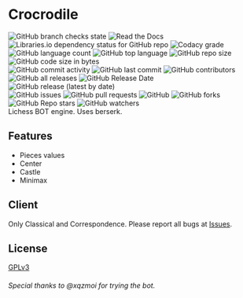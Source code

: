 # Crocrodile
![GitHub branch checks state](https://img.shields.io/github/checks-status/Virinas-code/Crocrodile/master?logo=github)
![Read the Docs](https://img.shields.io/readthedocs/crocrodile?logo=readthedocs)
![Libraries.io dependency status for GitHub repo](https://img.shields.io/librariesio/github/Virinas-code/Crocrodile)
![Codacy grade](https://img.shields.io/codacy/grade/1e17ec0712de499ab83227be9ed55620?logo=codacy)
![GitHub language count](https://img.shields.io/github/languages/count/Virinas-code/Crocrodile)
![GitHub top language](https://img.shields.io/github/languages/top/Virinas-code/Crocrodile?logo=python)
![GitHub repo size](https://img.shields.io/github/repo-size/Virinas-code/Crocrodile?logo=github)
![GitHub code size in bytes](https://img.shields.io/github/languages/code-size/Virinas-code/Crocrodile?logo=github)  
![GitHub commit activity](https://img.shields.io/github/commit-activity/m/Virinas-code/Crocrodile?logo=github)
![GitHub last commit](https://img.shields.io/github/last-commit/Virinas-code/Crocrodile?logo=github)
![GitHub contributors](https://img.shields.io/github/contributors/Virinas-code/Crocrodile?logo=github)
![GitHub all releases](https://img.shields.io/github/downloads/Virinas-code/Crocrodile/total?logo=github)
![GitHub Release Date](https://img.shields.io/github/release-date/Virinas-code/Crocrodile?logo=github)
![GitHub release (latest by date)](https://img.shields.io/github/v/release/Virinas-code/Crocrodile?logo=github)  
![GitHub issues](https://img.shields.io/github/issues/Virinas-code/Crocrodile?logo=github)
![GitHub pull requests](https://img.shields.io/github/issues-pr/Virinas-code/Crocrodile?logo=github)
![GitHub](https://img.shields.io/github/license/Virinas-code/Crocrodile?logo=github)
![GitHub forks](https://img.shields.io/github/forks/Virinas-code/Crocrodile?style=social)
![GitHub Repo stars](https://img.shields.io/github/stars/Virinas-code/Crocrodile?style=social)
![GitHub watchers](https://img.shields.io/github/watchers/Virinas-code/Crocrodile?style=social)  
Lichess BOT engine.
Uses berserk.
## Features
- Pieces values
- Center
- Castle
- Minimax
## Client
Only Classical and Correspondence.
Please report all bugs at [Issues](https://github.com/Virinas-code/Crocrodile/issues).
## License
[GPLv3](https://github.com/Virinas-code/Crocrodile/blob/master/LICENSE)

###### Special thanks to @xqzmoi for trying the bot.
